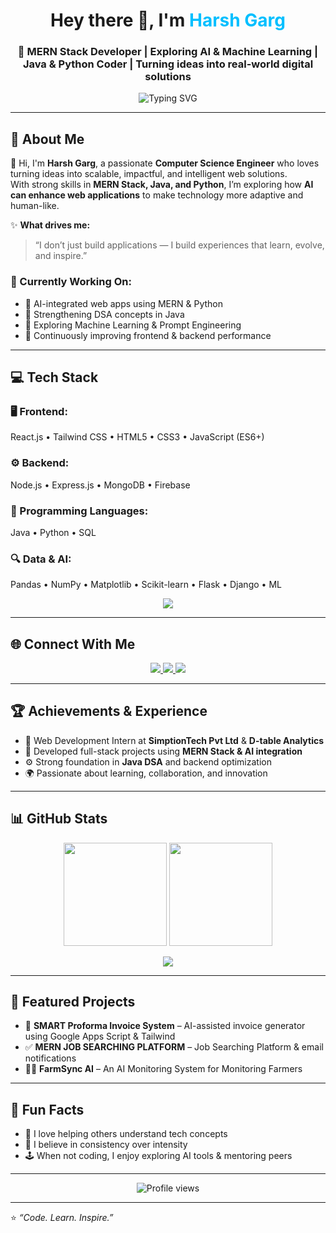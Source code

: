 <!-- Profile Header -->
<h1 align="center">Hey there 👋, I'm <span style="color:#00BFFF;">Harsh Garg</span></h1>
<h3 align="center">🚀 MERN Stack Developer | Exploring AI & Machine Learning | Java & Python Coder | Turning ideas into real-world digital solutions</h3>

<p align="center">
  <img src="https://readme-typing-svg.demolab.com?font=Fira+Code&weight=500&size=22&pause=1000&center=true&vCenter=true&width=900&lines=MERN+Stack+Developer+%F0%9F%9A%80;Exploring+AI+%26+Machine+Learning;Java+%26+Python+Coder;Turning+Ideas+into+Real-World+Digital+Solutions" alt="Typing SVG" />
</p>




---

## 💫 About Me
👋 Hi, I'm **Harsh Garg**, a passionate **Computer Science Engineer** who loves turning ideas into scalable, impactful, and intelligent web solutions.  
With strong skills in **MERN Stack, Java, and Python**, I’m exploring how **AI can enhance web applications** to make technology more adaptive and human-like.

✨ **What drives me:**  
> “I don’t just build applications — I build experiences that learn, evolve, and inspire.”

### 🚀 Currently Working On:
- 🤖 AI-integrated web apps using MERN & Python  
- 🧩 Strengthening DSA concepts in Java  
- 🧠 Exploring Machine Learning & Prompt Engineering  
- 🌱 Continuously improving frontend & backend performance

---

## 💻 Tech Stack

### 🖥️ Frontend:
React.js • Tailwind CSS • HTML5 • CSS3 • JavaScript (ES6+)

### ⚙️ Backend:
Node.js • Express.js • MongoDB • Firebase

### 🧠 Programming Languages:
Java • Python • SQL

### 🔍 Data & AI:
Pandas • NumPy • Matplotlib • Scikit-learn • Flask • Django • ML 

<p align="center">
  <img src="https://skillicons.dev/icons?i=react,nodejs,express,mongodb,js,html,css,tailwind,java,python,mysql,firebase,git,github,vscode" />
</p>

---

## 🌐 Connect With Me
<p align="center">
  <a href="https://www.linkedin.com/in/harsh-garg-36ba55201?utm_source=share&utm_campaign=share_via&utm_content=profile&utm_medium=android_app " target="_blank">
    <img src="https://img.shields.io/badge/LinkedIn-%230A66C2.svg?style=for-the-badge&logo=linkedin&logoColor=white" />
  </a>
  <a href="mailto:harshgarg99645@gmail.com" target="_blank">
    <img src="https://img.shields.io/badge/Email-D14836?style=for-the-badge&logo=gmail&logoColor=white" />
  </a>
  <a href="https://github.com/Harshgarg123" target="_blank">
    <img src="https://img.shields.io/badge/GitHub-181717?style=for-the-badge&logo=github&logoColor=white" />
  </a>
</p>

---

## 🏆 Achievements & Experience
- 💼 Web Development Intern at **SimptionTech Pvt Ltd** & **D-table Analytics**  
- 🧠 Developed full-stack projects using **MERN Stack & AI integration**  
- ⚙️ Strong foundation in **Java DSA** and backend optimization  
- 🌍 Passionate about learning, collaboration, and innovation

---

## 📊 GitHub Stats
<p align="center">
  <img src="https://github-readme-stats.vercel.app/api?username=Harshgarg123&theme=radical&show_icons=true&hide_border=false&count_private=true" height="165" />
  <img src="https://github-readme-streak-stats.herokuapp.com/?user=Harshgarg123&theme=radical&hide_border=false" height="165" />
</p>

<p align="center">
  <img src="https://github-readme-stats.vercel.app/api/top-langs/?username=Harshgarg123&layout=compact&theme=radical&hide_border=false" />
</p>

---

## 🚀 Featured Projects
- 🧾 **SMART Proforma Invoice System** – AI-assisted invoice generator using Google Apps Script & Tailwind  
- ✅ **MERN JOB SEARCHING PLATFORM** – Job Searching Platform & email notifications  
- 👨‍🏫 **FarmSync AI** – An AI Monitoring System for Monitoring Farmers  



---

## 🧠 Fun Facts
- 💬 I love helping others understand tech concepts  
- 🧘 I believe in consistency over intensity  
- 🕹️ When not coding, I enjoy exploring AI tools & mentoring peers  

---

<p align="center">
  <img src="https://komarev.com/ghpvc/?username=Harshgarg123&label=Profile+Views&color=blue&style=for-the-badge" alt="Profile views" />
</p>


---

⭐ *“Code. Learn. Inspire.”*  


